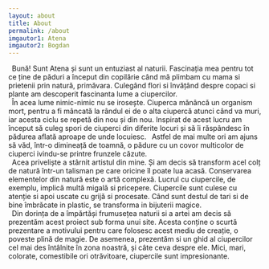 ```yaml
---
layout: about
title: About
permalink: /about
imgautor1: Atena
imgautor2: Bogdan 
---
```

&ensp;Bună! Sunt Atena și sunt un entuziast al naturii. Fascinația mea pentru tot ce ține de păduri a început din copilărie când mă plimbam cu mama si prietenii prin natură, primăvara. Culegând flori si învățând despre copaci si plante am descoperit fascinanta lume a ciupercilor.<br>
&ensp;În acea lume nimic-nimic nu se irosește. Ciuperca mănâncă un organism mort, pentru a fi mâncată la rândul ei de o alta ciupercă atunci când va muri, iar acesta ciclu se repetă din nou și din nou. Inspirat de acest lucru am început să culeg spori de ciuperci din diferite locuri și să îi răspândesc în pădurea aflată aproape de unde locuiesc.
&ensp;Astfel de mai multe ori am ajuns să văd, într-o dimineață de toamnă, o pădure cu un covor multicolor de ciuperci ivindu-se printre frunzele căzute.<br>
&ensp;Acea priveliște a stârnit artistul din mine. Și am decis să transform acel colț de natură într-un talisman pe care oricine îl poate lua acasă. Conservarea elementelor din natură este o artă complexă. Lucrul cu ciupercile, de exemplu, implică multă migală si pricepere. Ciupercile sunt culese cu atenție si apoi uscate cu grijă si procesate. Când sunt destul de tari si de bine îmbrăcate in plastic, se transforma in bijuterii magice.
<br>
&ensp;Din dorința de a împărtăși frumusețea naturii si a artei am decis să prezentăm acest proiect sub forma unui site. Acesta conține o scurtă prezentare a motivului pentru care folosesc acest mediu de creație, o poveste plină de magie.
De asemenea, prezentăm si un ghid al ciupercilor cel mai des întâlnite în zona noastră, și câte ceva despre ele. Mici, mari, colorate, comestibile ori otrăvitoare, ciupercile sunt impresionante.
